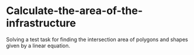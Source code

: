 # Calculate-the-area-of-the-infrastructure
Solving a test task for finding the intersection area of polygons and shapes given by a linear equation.
